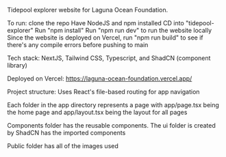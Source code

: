 Tidepool explorer website for Laguna Ocean Foundation.

To run: 
clone the repo
Have NodeJS and npm installed
CD into "tidepool-explorer"
Run "npm install"
Run "npm run dev" to run the website locally
Since the website is deployed on Vercel, run "npm run build" to see if there's any compile errors before pushing to main

Tech stack: NextJS, Tailwind CSS, Typescript, and ShadCN (component library)

Deployed on Vercel: https://laguna-ocean-foundation.vercel.app/

Project structure:
Uses React's file-based routing for app navigation

Each folder in the app directory represents a page with app/page.tsx being the home page and app/layout.tsx being the layout for all pages

Components folder has the reusable components. The ui folder is created by ShadCN has the imported components

Public folder has all of the images used
